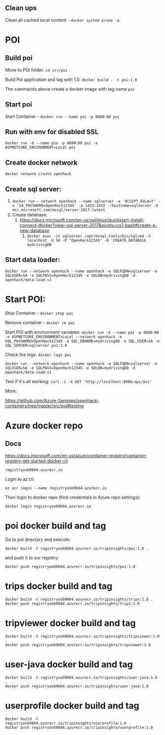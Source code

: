 ## Clean ups

Clean all cached local content - `docker system prune -a`

# POI

## Build poi

Move to POI folder: `cd src/poi`

Build Poi application and tag with 1.0: `docker build . -t poi:1.0`

The commands above create a docker image with tag name `poi`

## Start poi

Start Container - `docker run --name poi -p 8080:80 poi`

## Run with env for disabled SSL

`docker run -d --name pio -p 8080:80 poi -e ASPNETCORE_ENVIRONMENT=Local poi`

## Create docker network

`docker network create openhack`

## Create sql server:

1. `docker run --network openhack --name sqlserver -e 'ACCEPT_EULA=Y' -e 'SA_PASSWORD=OpenHack12345' -p 1433:1433 --hostname=sqlserver -d mcr.microsoft.com/mssql/server:2017-latest`
2. Create database:
   1.  https://docs.microsoft.com/en-us/sql/linux/quickstart-install-connect-docker?view=sql-server-2017&pivots=cs1-bash#create-a-new-database
       1.  `docker exec -it sqlserver /opt/mssql-tools/bin/sqlcmd -S localhost -U SA -P "OpenHack12345" -Q 'CREATE DATABASE mydrivingDB`

## Start data loader:

`docker run --network openhack --name openhack -e SQLFQDN=sqlserver -e SQLUSER=SA -e SQLPASS=OpenHack12345 -e SQLDB=mydrivingDB -d openhack/data-load:v1`

# Start POI:
Stop Container - `docker stop poi`

Remove container - `docker rm poi`

Start POI with environment variables: `docker run -d --name poi -p 8080:80 -e ASPNETCORE_ENVIRONMENT=Local --network openhack -e SQL_PASSWORD=OpenHack12345 -e SQL_DBNAME=mydrivingDB -e SQL_USER=SA -e SQL_SERVER=sqlserver poi:1.0`

Check the logs: `docker logs poi`

`docker run --network openhack --name openhack -e SQLFQDN=sqlserver -e SQLUSER=SA -e SQLPASS=OpenHack12345 -e SQLDB=mydrivingDB -d openhack/data-load:v1`

Test if it's all working:
`curl -i -X GET 'http://localhost:8080/api/poi'`

More:

https://github.com/Azure-Samples/openhack-containers/tree/master/src/poi#testing


# Azure docker repo

## Docs
https://docs.microsoft.com/en-us/azure/container-registry/container-registry-get-started-docker-cli

`registryoob9604.azurecr.io`

Login to az cli:

```
az acr login --name registryoob9604.azurecr.io
```

Then login to docker repo (find credentials in Azure repo settings):
```
docker login registryoob9604.azurecr.io
```

# poi docker build and tag
Go to poi directory and execute:

`docker build -t registryoob9604.azurecr.io/tripinsights/poi:1.0 .`

and push it to our registry:

`docker push registryoob9604.azurecr.io/tripinsights/poi:1.0`

# trips docker build and tag
```
docker build -t registryoob9604.azurecr.io/tripinsights/trips:1.0 .
docker push registryoob9604.azurecr.io/tripinsights/trips:1.0
```

# tripviewer docker build and tag
```
docker build -t registryoob9604.azurecr.io/tripinsights/tripviewer:1.0 .
docker push registryoob9604.azurecr.io/tripinsights/tripviewer:1.0
```

# user-java docker build and tag
```
docker build -t registryoob9604.azurecr.io/tripinsights/user-java:1.0 .
docker push registryoob9604.azurecr.io/tripinsights/user-java:1.0
```

# userprofile docker build and tag
```
docker build -t registryoob9604.azurecr.io/tripinsights/userprofile:1.0 .
docker push registryoob9604.azurecr.io/tripinsights/userprofile:1.0
```